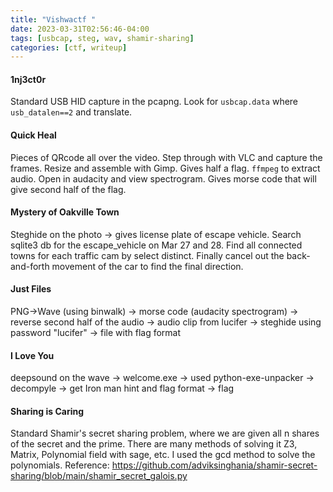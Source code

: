 ```yaml
---
title: "Vishwactf "
date: 2023-03-31T02:56:46-04:00
tags: [usbcap, steg, wav, shamir-sharing]
categories: [ctf, writeup]
---
```


#### 1nj3ct0r

Standard USB HID capture in the pcapng. Look for `usbcap.data` where `usb_datalen==2` and translate.

#### Quick Heal 

Pieces of QRcode all over the video. Step through with VLC and capture the frames. Resize and assemble with Gimp. Gives half a flag. `ffmpeg` to extract audio. Open in audacity and view spectrogram. Gives morse code that will give second half of the flag. 

#### Mystery of Oakville Town

Steghide on the photo -> gives license plate of escape vehicle. Search sqlite3 db for the escape_vehicle on Mar 27 and 28. Find all connected towns for each traffic cam by select distinct. Finally cancel out the back-and-forth movement of the car to find the final direction.  

#### Just Files

PNG->Wave (using binwalk) -> morse code (audacity spectrogram) -> reverse second half of the audio -> audio clip from lucifer -> steghide using password "lucifer" -> file with flag format

#### I Love You

deepsound on the wave -> welcome.exe -> used python-exe-unpacker -> decompyle -> get Iron man hint and flag format -> flag

#### Sharing is Caring

Standard Shamir's secret sharing problem, where we are given all n shares of the secret and the prime. There are many methods of solving it Z3, Matrix, Polynomial field with sage, etc. I used the gcd method to solve the polynomials. 
Reference: https://github.com/adviksinghania/shamir-secret-sharing/blob/main/shamir_secret_galois.py
